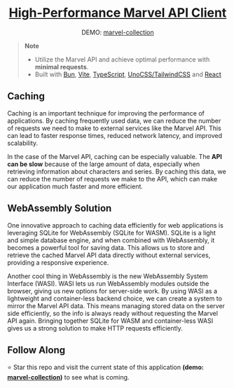 <div align='center'>

  # **[High-Performance Marvel API Client]()**
  DEMO: [marvel-collection](https://marvelcollection.pages.dev/)

</div>

> **Note**
> * Utilize the Marvel API and achieve optimal performance with **minimal requests**.
> * Built with [Bun](https://bun.sh/), [Vite](https://vitejs.dev/), [TypeScript](https://www.typescriptlang.org/), [UnoCSS/TailwindCSS](https://unocss.dev/) and [React](https://react.dev/)

## **Caching**

Caching is an important technique for improving the performance of applications. By caching frequently used data, we can reduce the number of requests we need to make to external services like the Marvel API. This can lead to faster response times, reduced network latency, and improved scalability.

In the case of the Marvel API, caching can be especially valuable. The **API can be slow** because of the large amount of data, especially when retrieving information about characters and series. By caching this data, we can reduce the number of requests we make to the API, which can make our application much faster and more efficient.

## WebAssembly Solution

One innovative approach to caching data efficiently for web applications is leveraging SQLite for WebAssembly (SQLite for WASM). SQLite is a light and simple database engine, and when combined with WebAssembly, it becomes a powerful tool for saving data. This allows us to store and retrieve the cached Marvel API data directly without external services, providing a responsive experience.

Another cool thing in WebAssembly is the new WebAssembly System Interface (WASI). WASI lets us run WebAssembly modules outside the browser, giving us new options for server-side work. By using WASI as a lightweight and container-less backend choice, we can create a system to mirror the Marvel API data. This means managing stored data on the server side efficiently, so the info is always ready without requesting the Marvel API again. Bringing together SQLite for WASM and container-less WASI gives us a strong solution to make HTTP requests efficiently.

## **Follow Along**

⭐ Star this repo and visit the current state of this application **(demo: [marvel-collection](https://marvelcollection.pages.dev/))** to see what is coming.

